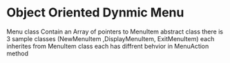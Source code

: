 # Object Oriented Dynmic Menu
Menu class Contain an Array of pointers to MenuItem abstract class 
there is 3 sample classes (NewMenuItem ,DisplayMenuItem, ExitMenuItem) each inherites from MenuItem class each has diffrent behvior in MenuAction method
